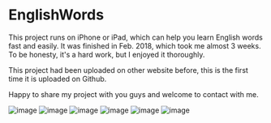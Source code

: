 # EnglishWords
This project runs on iPhone or iPad, which can help you learn English words fast and easily. It was finished in Feb. 2018, which took me almost 3 weeks. To be honesty, it's a hard work, but I enjoyed it thoroughly.

This project had been uploaded on other website before, this is the first time it is uploaded on Github. 

Happy to share my project with you guys and welcome to contact with me.


![image](https://github.com/JohnayXiao/EnglishWords/blob/master/words.gif)
![image](https://github.com/JohnayXiao/EnglishWords/blob/master/581.png)
![image](https://github.com/JohnayXiao/EnglishWords/blob/master/582.png)
![image](https://github.com/JohnayXiao/EnglishWords/blob/master/583.png)
![image](https://github.com/JohnayXiao/EnglishWords/blob/master/584.png)
![image](https://github.com/JohnayXiao/EnglishWords/blob/master/585.png)

